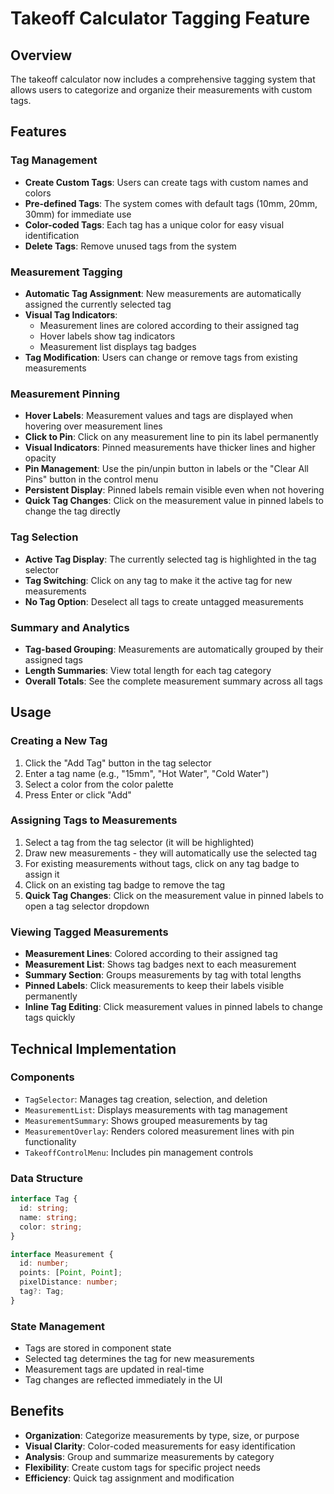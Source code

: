 # Takeoff Calculator Tagging Feature

## Overview

The takeoff calculator now includes a comprehensive tagging system that allows users to categorize and organize their measurements with custom tags.

## Features

### Tag Management

- **Create Custom Tags**: Users can create tags with custom names and colors
- **Pre-defined Tags**: The system comes with default tags (10mm, 20mm, 30mm) for immediate use
- **Color-coded Tags**: Each tag has a unique color for easy visual identification
- **Delete Tags**: Remove unused tags from the system

### Measurement Tagging

- **Automatic Tag Assignment**: New measurements are automatically assigned the currently selected tag
- **Visual Tag Indicators**:
  - Measurement lines are colored according to their assigned tag
  - Hover labels show tag indicators
  - Measurement list displays tag badges
- **Tag Modification**: Users can change or remove tags from existing measurements

### Measurement Pinning

- **Hover Labels**: Measurement values and tags are displayed when hovering over measurement lines
- **Click to Pin**: Click on any measurement line to pin its label permanently
- **Visual Indicators**: Pinned measurements have thicker lines and higher opacity
- **Pin Management**: Use the pin/unpin button in labels or the "Clear All Pins" button in the control menu
- **Persistent Display**: Pinned labels remain visible even when not hovering
- **Quick Tag Changes**: Click on the measurement value in pinned labels to change the tag directly

### Tag Selection

- **Active Tag Display**: The currently selected tag is highlighted in the tag selector
- **Tag Switching**: Click on any tag to make it the active tag for new measurements
- **No Tag Option**: Deselect all tags to create untagged measurements

### Summary and Analytics

- **Tag-based Grouping**: Measurements are automatically grouped by their assigned tags
- **Length Summaries**: View total length for each tag category
- **Overall Totals**: See the complete measurement summary across all tags

## Usage

### Creating a New Tag

1. Click the "Add Tag" button in the tag selector
2. Enter a tag name (e.g., "15mm", "Hot Water", "Cold Water")
3. Select a color from the color palette
4. Press Enter or click "Add"

### Assigning Tags to Measurements

1. Select a tag from the tag selector (it will be highlighted)
2. Draw new measurements - they will automatically use the selected tag
3. For existing measurements without tags, click on any tag badge to assign it
4. Click on an existing tag badge to remove the tag
5. **Quick Tag Changes**: Click on the measurement value in pinned labels to open a tag selector dropdown

### Viewing Tagged Measurements

- **Measurement Lines**: Colored according to their assigned tag
- **Measurement List**: Shows tag badges next to each measurement
- **Summary Section**: Groups measurements by tag with total lengths
- **Pinned Labels**: Click measurements to keep their labels visible permanently
- **Inline Tag Editing**: Click measurement values in pinned labels to change tags quickly

## Technical Implementation

### Components

- `TagSelector`: Manages tag creation, selection, and deletion
- `MeasurementList`: Displays measurements with tag management
- `MeasurementSummary`: Shows grouped measurements by tag
- `MeasurementOverlay`: Renders colored measurement lines with pin functionality
- `TakeoffControlMenu`: Includes pin management controls

### Data Structure

```typescript
interface Tag {
  id: string;
  name: string;
  color: string;
}

interface Measurement {
  id: number;
  points: [Point, Point];
  pixelDistance: number;
  tag?: Tag;
}
```

### State Management

- Tags are stored in component state
- Selected tag determines the tag for new measurements
- Measurement tags are updated in real-time
- Tag changes are reflected immediately in the UI

## Benefits

- **Organization**: Categorize measurements by type, size, or purpose
- **Visual Clarity**: Color-coded measurements for easy identification
- **Analysis**: Group and summarize measurements by category
- **Flexibility**: Create custom tags for specific project needs
- **Efficiency**: Quick tag assignment and modification
